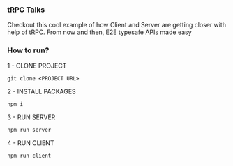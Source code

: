 ### tRPC Talks

Checkout this cool example of how Client and Server are getting closer with help of tRPC. From now and then, E2E typesafe APIs made easy

### How to run?

1 - CLONE PROJECT

```
git clone <PROJECT URL>
```

2 - INSTALL PACKAGES

```
npm i
```

3 - RUN SERVER

```
npm run server
```

4 - RUN CLIENT

```
npm run client
```
